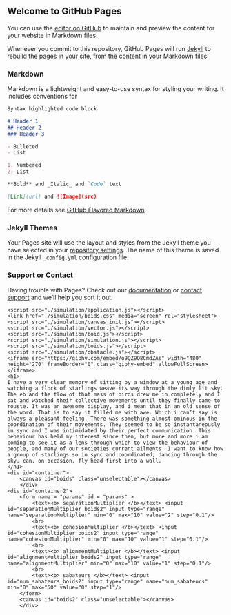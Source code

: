 ## Welcome to GitHub Pages

You can use the [editor on GitHub](https://github.com/nickfrosst/flock_dynamics/edit/master/README.md) to maintain and preview the content for your website in Markdown files.

Whenever you commit to this repository, GitHub Pages will run [Jekyll](https://jekyllrb.com/) to rebuild the pages in your site, from the content in your Markdown files.

### Markdown

Markdown is a lightweight and easy-to-use syntax for styling your writing. It includes conventions for

```markdown
Syntax highlighted code block

# Header 1
## Header 2
### Header 3

- Bulleted
- List

1. Numbered
2. List

**Bold** and _Italic_ and `Code` text

[Link](url) and ![Image](src)
```

For more details see [GitHub Flavored Markdown](https://guides.github.com/features/mastering-markdown/).

### Jekyll Themes

Your Pages site will use the layout and styles from the Jekyll theme you have selected in your [repository settings](https://github.com/nickfrosst/flock_dynamics/settings). The name of this theme is saved in the Jekyll `_config.yml` configuration file.

### Support or Contact

Having trouble with Pages? Check out our [documentation](https://help.github.com/categories/github-pages-basics/) or [contact support](https://github.com/contact) and we’ll help you sort it out.


<!DOCTYPE html>
	<script src="./simulation/application.js"></script>
	<link href="./simulation/boids.css" media="screen" rel="stylesheet">
	<script src="./simulation/canvas_init.js"></script>
	<script src="./simulation/vector.js"></script>
	<script src="./simulation/boid.js"></script>
	<script src="./simulation/simulation.js"></script>
	<script src="./simulation/boids.js"></script>
	<script src="./simulation/obstacle.js"></script>
	<iframe src="https://giphy.com/embed/o9QZ9O8CmdZAs" width="480" height="270" frameBorder="0" class="giphy-embed" allowFullScreen></iframe>
	<h1>
	I have a very clear memory of sitting by a window at a young age and watching a flock of starlings weave its way through the dimly lit sky. The eb and the flow of that mass of birds drew me in completely and I sat and watched their collective movements until they finally came to rouste. It was an awesome display, and i mean that in an old sense of the word. That is to say it filled me with awe. Which i can’t say is always a pleasant feeling. There was something almost ominous in the coordination of their movements. They seemed to be so instantaneously in sync and I was intimidated by their perfect communication. This behaviour has held my interest since then, but more and more i am coming to see it as a lens through which to view the behaviour of people, and many of our societies current ailments. I want to know how a group of starlings so in sync and coordinated, dancing through the sky, can, on occasion, fly head first into a wall.
	</h1>
	<div id="container">	
		<canvas id="boids" class="unselectable"></canvas>
		</div>
	<div id="container2">
		<form name = "params" id = "params" >
		    <text><b> separationMultiplier </b></text> <input id="separationMultiplier_boids2" input type="range" name="separationMultiplier" min="0" max="10" value="2" step="0.1"/>
		    <br>
		    <text><b> cohesionMultiplier </b></text> <input id="cohesionMultiplier_boids2" input type="range" name="cohesionMultiplier" min="0" max="10" value="1" step="0.1"/>
		    <br>
		    <text><b> alignmentMultiplier </b></text> <input id="alignmentMultiplier_boids2" input type="range" name="alignmentMultiplier" min="0" max="10" value="1" step="0.1"/>
		    <br>
		    <text><b> sabateurs </b></text> <input id="num_sabateurs_boids2" input type="range" name="num_sabateurs" min="0" max="50" value="0" step="1"/>
		</form>	
		<canvas id="boids2" class="unselectable"></canvas>
		</div>
</body></html>